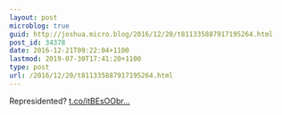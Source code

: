 ```yaml
---
layout: post
microblog: true
guid: http://joshua.micro.blog/2016/12/20/t811335887917195264.html
post_id: 34378
date: 2016-12-21T09:22:04+1100
lastmod: 2019-07-30T17:41:20+1100
type: post
url: /2016/12/20/t811335887917195264.html
---
```

Represidented? [t.co/itBEsOObr...](https://t.co/itBEsOObrG)
